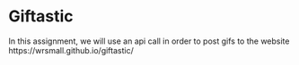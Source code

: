 <h1>Giftastic</h1>
In this assignment, we will use an api call in order to post gifs to the website
<br>
https://wrsmall.github.io/giftastic/
